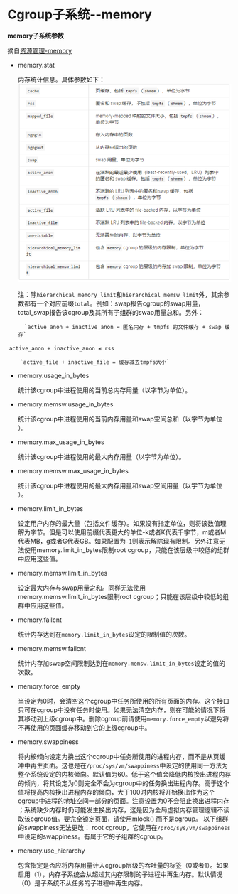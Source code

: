 # Cgroup子系统--memory #


**memory子系统参数**

摘自[资源管理-memory](https://access.redhat.com/documentation/zh-cn/red_hat_enterprise_linux/6/html/resource_management_guide/sec-memory)

- memory.stat

	内​​​存​​​统​​​计信息。具体参数如下：
	![](img/memory_stat.png)

	注：除​​​`hierarchical_memory_limit`和​​​`hierarchical_memsw_limit`​外​​​，其余参数都​​​有​​​一​​​个​​​对​​​应​​​前​​​缀`total`​​​。​​​例​​​如​​​：swap报​​​告​​​cgroup的​​​swap用​​​量​​​，total_swap报​​​告​​​该​​​cgroup及​​​其​​​所​​​有​​​子​​​组​​​群​​​的​​​swap用​​​量​​​总​​​和​​​。另外：

		`active_anon + inactive_anon = 匿​​​名​​​内​​​存​​​ + tmpfs 的​​​文​​​件​​​缓​​​存​​​ + swap 缓​​​存`

​​		`active_anon + inactive_anon ≠​​​ rss`

		​​​`active_file + inactive_file = 缓​​​存​​​减​​​去​​​tmpfs大​​​小`​​​​​​

- memory.usage_in_bytes

	统计​​​该​​​cgroup中​​​进​​​程​​​使​​​用​​​的​​​当​​​前​​​总​​​内​​​存​​​用​​​量​​​（以​​​字​​​节​​​为​​​单​​​位​​​）。
​​​
- memory.memsw.usage_in_bytes

	统计该​​​cgroup中​​​进​​​程​​​使​​​用​​​的​​​当​​​前​​​内​​​存​​​用​​​量​​​和​​​swap空​​​间​​​总​​​和​​​（以​​​字​​​节​​​为​​​单​​​位​​​）。
​​​
- memory.max_usage_in_bytes

	统计​​​该​​​cgroup中​​​进​​​程​​​使​​​用​​​的​​​最​​​大​​​内​​​存​​​用​​​量​​​（以​​​字​​​节​​​为​​​单​​​位​​​）。
​​​
- memory.memsw.max_usage_in_bytes

	统计​​​该​​​cgroup中​​​进​​​程​​​使​​​用​​​的​​​最​​​大​​​内​​​存​​​用​​​量​​​和​​​swap空​​​间​​​用​​​量​​​（以​​​字​​​节​​​为​​​单​​​位​​​）。
​​​
- memory.limit_in_bytes

	设​​​定​​​用​​​户​​​内​​​存​​​的​​​最​​​大​​​量​​​（包​​​括​​​文​​​件​​​缓​​​存​​​）。​​​如​​​果​​​没​​​有​​​指​​​定​​​单​​​位​​​，则​​​将​​​该​​​数​​​值​​​理​​​解​​​为​​​字​​​节​​​。​​​但​​​是​​​可​​​以​​​使​​​用​​​前​​​缀​​​代​​​表​​​更​​​大​​​的​​​单​​​位​​​-k或​​​者​​​K代​​​表​​​千​​​字​​​节​​​，m或​​​者​​​M代​​​表​​​MB，g或​​​者​​​G代​​​表​​​GB。如果配置为`-1`则表示解除现有限制。另外注意​​​无法​​​使​​​用​​​memory.limit_in_bytes限​​​制​​​root cgroup，只​​​能​​​在​​​该​​​层​​​级​​​中​​​较​​​低​​​的​​​组​​​群​​​中​​​应​​​用​​​这​​​些​​​值​​​。​​​
​​​
- memory.memsw.limit_in_bytes

	设​​​定​​​最​​​大​​​内​​​存​​​与​​​swap用​​​量​​​之​​​和​​​。​​​​​​同样无法​​​使​​​用​​​memory.memsw.limit_in_bytes限​​​制​​​ root cgroup；只​​​能​​​在​​​该​​​层​​​级​​​中​​​较​​​低​​​的​​​组​​​群​​​中​​​应​​​用​​​这​​​些​​​值​​​。​​​
​​​
- memory.failcnt

	统计​​​内​​​存​​​达​​​到​​​在​​​`memory.limit_in_bytes`设​​​定​​​的​​​限​​​制​​​值​​​的​​​次​​​数​​​。
​​​
- memory.memsw.failcnt

	统计内​​​存​​​加​​​swap空​​​间​​​限​​​制​​​达​​​到​​​在​​​`memory.memsw.limit_in_bytes`设​​​定​​​的​​​值​​​的​​​次​​​数​​​。
​​​
- memory.force_empty

	当​​​设​​​定​​​为​​​0时​​​，会​​​清​​​空​​​这​​​个​​​cgroup中​​​任​​​务​​​所​​​使​​​用​​​的​​​所​​​有​​​页​​​面​​​的​​​内​​​存​​​。​​​这​​​个​​​接​​​口​​​只​​​可​​​在​​​cgroup中​​​没​​​有​​​任​​​务​​​时​​​使​​​用​​​。​​​如​​​果​​​无​​​法​​​清​​​空​​​内​​​存​​​，则​​​在​​​可​​​能​​​的​​​情​​​况​​​下​​​将​​​其​​​移​​​动​​​到​​​上​​​级​​​cgroup中​​​。​​​删​​​除​​​cgroup前​​​请​​​使​​​用​​​`memory.force_empty`以​​​避​​​免​​​将​​​不​​​再​​​使​​​用​​​的​​​页​​​面​​​缓​​​存​​​移​​​动​​​到​​​它​​​的​​​上​​​级​​​cgroup中​​​。
​​​
- memory.swappiness

	将​​​内​​​核​​​倾​​​向​​​设​​​定​​​为​​​换​​​出​​​这​​​个​​​cgroup中​​​任​​​务​​​所​​​使​​​用​​​的​​​进​​​程​​​内​​​存​​​，而​​​不​​​是​​​从​​​页​​​缓​​​冲​​​中​​​再​​​生​​​页​​​面​​​。​​​这​​​也​​​是​​​在​​​`/proc/sys/vm/swappiness`中​​​设​​​定​​​的​​​使​​​用​​​同​​​一​​​方​​​法​​​为​​​整​​​个​​​系​​​统​​​设​​​定​​​的​​​内​​​核​​​倾​​​向​​​。​​​默​​​认​​​值​​​为​​​ 60。​​​低​​​于​​​这​​​个​​​值​​​会​​​降​​​低​​​内​​​核​​​换​​​出​​​进​​​程​​​内​​​存​​​的​​​倾​​​向​​​，将​​​其​​​设​​​定​​​为​​​0则​​​完​​​全​​​不​​​会​​​为​​​cgroup中​​​的​​​任​​​务​​​换​​​出​​​进​​​程​​​内​​​存​​​。​​​高​​​于​​​这​​​个​​​值​​​将​​​提​​​高​​​内​​​核​​​换​​​出​​​进​​​程​​​内​​​存​​​的​​​倾​​​向​​​，大​​​于​​​100时​​​内​​​核​​​将​​​开​​​始​​​换​​​出​​​作​​​为​​​这​​​个​​​cgroup中​​​进​​​程​​​的​​​地​​​址​​​空​​​间​​​一​​​部​​​分​​​的​​​页​​​面​​​。​​​注​​​意设置为0不​​​会​​​阻​​​止​​​换​​​出​​​进​​​程​​​内​​​存​​​；系​​​统​​​缺​​​少​​​内​​​存​​​时​​​仍​​​可​​​能​​​发​​​生​​​换​​​出​​​内​​​存​​​，这​​​是​​​因​​​为​​​全​​​局​​​虚​​​拟​​​内​​​存​​​管​​​理​​​逻​​​辑​​​不​​​读​​​取​​​该​​​cgroup值​​​。​​​要​​​完​​​全​​​锁​​​定​​​页​​​面​​​，请​​​使​​​用​​​ mlock() 而​​​不​​​是​cgroup。​​​
	​​以​​​下​​​组​​​群​​​的​​​swappiness无法更改：
		root cgroup，它​​​使​​​用​​​在​​​`/proc/sys/vm/swappiness`中​​​设​​​定​​​的​​​swappiness。​​​
		有​​​属​​​于​​​它​​​的​​​子​​​组​​​群​​​的​​​cgroup。
​​​
- memory.use_hierarchy

	包​​​含​​​指​​​定​​​是​​​否​​​应​​​将​​​内​​​存​​​用​​​量​​​计​​​入​​​cgroup层​​​级​​​的​​​吞​​​吐​​​量​​​的​​​标​​​签​​​（0或​​​者​​​1）。​​​如​​​果​​​启​​​用​​​（1），内​​​存​​​子​​​系​​​统​​​会​​​从​​​超​​​过​​​其​​​内​​​存​​​限​​​制​​​的​​​子​​​进​​​程​​​中​​​再​​​生​​​内​​​存​​​。​​​默​​​认​​​情​​​况​​​（0）是​​​子​​​系​​​统​​​不​​​从​​​任​​​务​​​的​​​子​​​进​​​程​​​中​​​再​​​生​​​内​​​存​​​。​​​